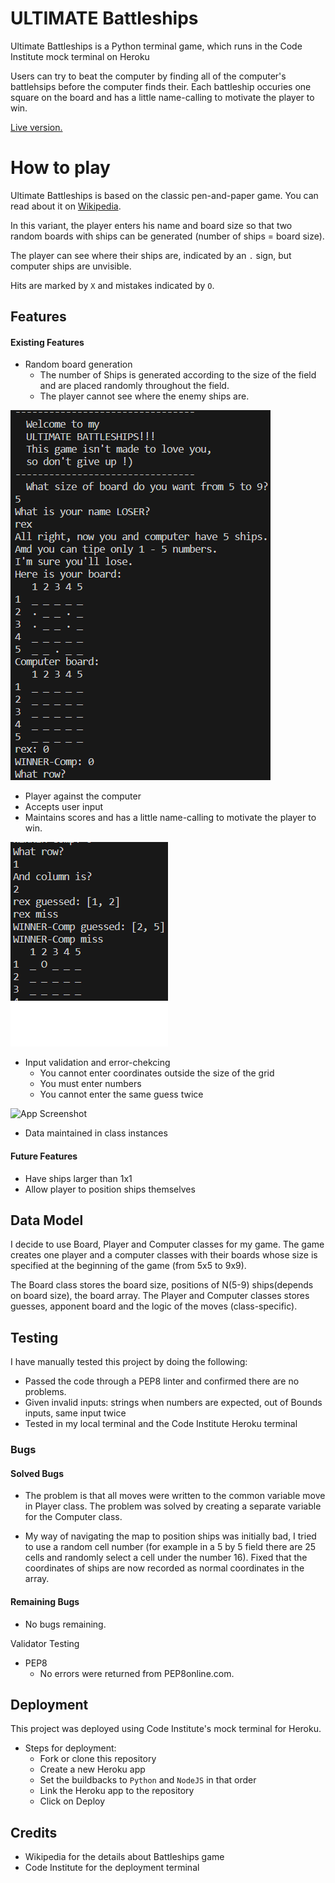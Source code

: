 
# ULTIMATE Battleships

Ultimate Battleships is a Python terminal game, which runs in the Code Institute mock terminal on Heroku

Users can try to beat the computer by finding all of the computer's battlehsips before the computer finds their. Each battleship occuries one square on the board and has a little name-calling to motivate the player to win.

[Live version.](https://python-project-3-new-3f88986e2ef3.herokuapp.com/)
# How to play

Ultimate Battleships is based on the classic pen-and-paper game. You can read about it on [Wikipedia](https://en.wikipedia.org/wiki/Battleship_(game)).

In this variant, the player enters his name and board size so that two random boards with ships can be generated (number of ships = board size).

The player can see where their ships are, indicated by an `.` sign, but computer ships are unvisible.

Hits are marked by `X` and mistakes indicated by `O`.
## Features

#### Existing Features

- Random board generation
    - The number of Ships is generated according to the size of the field and are placed randomly throughout the field.
    - The player cannot see where the enemy ships are.

![App Screenshot](photo/first.png)
- Player against the computer
- Accepts user input
- Maintains scores and has a little name-calling to motivate the player to win.

![App Screenshot](photo/second.png)

- Input validation and error-chekcing
    - You cannot enter coordinates outside the size of the grid
    - You must enter numbers 
    - You cannot enter the same guess twice

![App Screenshot](https://via.placeholder.com/468x300?text=App+Screenshot+Here)

- Data maintained in class instances

#### Future Features 

- Have ships larger than 1x1
- Allow player to position ships themselves


## Data Model

I decide to use Board, Player and Computer classes for my game. The game creates one player and a computer classes with their boards whose size is specified at the beginning of the game (from 5x5 to 9x9).

The Board class stores the board size, positions of N(5-9) ships(depends on board size), the board array. The Player and Computer classes stores guesses, apponent board and the logic of the moves (class-specific).
## Testing

I have manually tested this project by doing the following:
 - Passed the code through a PEP8 linter and confirmed there are no problems.
 - Given invalid inputs: strings when numbers are expected, out of Bounds inputs, same input twice
 - Tested in my local terminal and the Code Institute Heroku terminal

 ### Bugs

 #### Solved Bugs

- The problem is that all moves were written to the common variable move in Player class. The problem was solved by creating a separate variable for the Computer class.

- My way of navigating the map to position ships was initially bad, I tried to use a random cell number (for example in a 5 by 5 field there are 25 cells and randomly select a cell under the number 16). Fixed that the coordinates of ships are now recorded as normal coordinates in the array.

#### Remaining Bugs

- No bugs remaining.

Validator Testing

- PEP8
    - No errors were returned from PEP8online.com.

## Deployment

This project was deployed using Code Institute's mock terminal for Heroku.

- Steps for deployment:
    - Fork or clone this repository
    - Create a new Heroku app
    - Set the buildbacks to `Python` and `NodeJS` in that order
    - Link the Heroku app to the repository
    - Click on Deploy

## Credits

- Wikipedia for the details about Battleships game
- Code Institute for the deployment terminal
